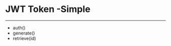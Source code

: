 # JWT Token -Simple  


-------------------------------------
- auth() 
- generate() 
- retrieve(id)